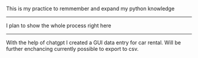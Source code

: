 This is my practice to remmember and expand my python knowledge



---------------------------------------------------------------


I plan to show the whole process right here


---------------------------------------------------------------



With the help of chatgpt I created a GUI data entry for car rental. Will be further enchancing 
currently possible to export to csv.


